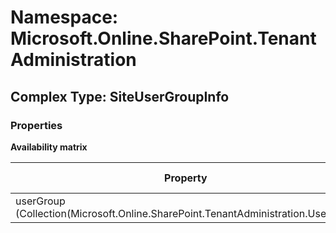 # Namespace: Microsoft.Online.SharePoint.TenantAdministration

## Complex Type: SiteUserGroupInfo

### Properties

**Availability matrix**

Property | SPO | SP 2019 | SP 2016 | SP 2013
----------|:---:|:-------:|:-------:|:-------
userGroup (Collection(Microsoft.Online.SharePoint.TenantAdministration.UserInfo)) | ✅ | ❌ | ❌ | ❌
